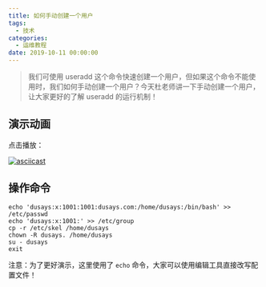 ```yaml
---
title: 如何手动创建一个用户
tags:
  - 技术
categories:
  - 运维教程
date: 2019-10-11 00:00:00
---
```


> 我们可使用 useradd 这个命令快速创建一个用户，但如果这个命令不能使用时，我们如何手动创建一个用户？今天杜老师讲一下手动创建一个用户，让大家更好的了解 useradd 的运行机制！

<!-- more -->

## 演示动画

点击播放：

[![asciicast](https://asciinema.org/a/281283.svg)](https://asciinema.org/a/281283)

## 操作命令

```
echo 'dusays:x:1001:1001:dusays.com:/home/dusays:/bin/bash' >> /etc/passwd
echo 'dusays:x:1001:' >> /etc/group
cp -r /etc/skel /home/dusays
chown -R dusays. /home/dusays
su - dusays
exit
```

注意：为了更好演示，这里使用了 `echo` 命令，大家可以使用编辑工具直接改写配置文件！